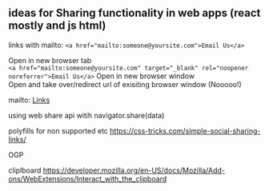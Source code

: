 ## ideas for Sharing functionality in web apps (react mostly and js html)


links with mailto: `<a href="mailto:someone@yoursite.com">Email Us</a>` 

Open in new browser tab <br/> 
`<a href="mailto:someone@yoursite.com" target="_blank" rel="noopener noreferrer">Email Us</a>`
Open in new browser window <br/>
Open and take over/redirect url of exisiting browser window (Nooooo!) <br/>

mailto: [Links](https://css-tricks.com/all-about-mailto-links/)

using web share api witih navigator.share(data)

polyfills for non supported etc
https://css-tricks.com/simple-social-sharing-links/



OGP

cliplboard https://developer.mozilla.org/en-US/docs/Mozilla/Add-ons/WebExtensions/Interact_with_the_clipboard

